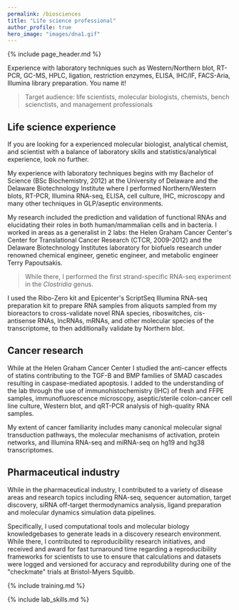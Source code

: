 ```yaml
---
permalink: /biosciences
title: "Life science professional"
author_profile: true
hero_image: "images/dna1.gif"
---
```


{% include page_header.md %}


Experience with laboratory techniques such as Western/Northern blot, RT-PCR, GC-MS, HPLC, ligation, restriction enzymes, ELISA, IHC/IF, FACS-Aria, Illumina library preparation. You name it!
 
 > Target audience: life scientists, molecular biologists, chemists, bench scienctists, and management professionals
 
## Life science experience
 
If you are looking for a experienced molecular biologist, analytical chemist, and scientist with a balance of laboratory skills and statistics/analytical experience, look no further.
  
My experience with laboratory techniques begins with my Bachelor of Science (BSc Biochemistry, 2012) at the University of Delaware and the Delaware Biotechnology Institute where I performed Northern/Western blots, RT-PCR, Illumina RNA-seq, ELISA, cell culture, IHC, microscopy and many other techniques in GLP/aseptic environments.
 
My research included the prediction and validation of functional RNAs and elucidating their roles in both human/mammalian cells and in bacteria. I worked in areas as a generalist in 2 labs: the Helen Graham Cancer Center's Center for Translational Cancer Research (CTCR, 2009-2012) and the Delaware Biotechnology Institutes laboratory for biofuels research under renowned chemical engineer, genetic engineer, and metabolic engineer Terry Papoutsakis. 
 
 > While there, I performed the first strand-specific RNA-seq experiment in the *Clostridia* genus.
 
 I used the Ribo-Zero kit and Epicenter's ScriptSeq Illumina RNA-seq preparation kit to prepare RNA samples from aliquots sampled from my bioreactors to cross-validate novel RNA species, riboswitches, cis-antisense RNAs, lncRNAs, mRNAs, and other molecular species of the transcriptome, to then additionally validate by Northern blot.

## Cancer research

While at the Helen Graham Cancer Center I studied the anti-cancer effects of statins contributing to the TGF-B and BMP families of SMAD cascades resulting in caspase-mediated apoptosis. I added to the understanding of the lab through the use of immunohistochemistry (IHC) of fresh and FFPE samples, immunofluorescence microscopy, aseptic/sterile colon-cancer cell line culture, Western blot, and qRT-PCR analysis of high-quality RNA samples. 

My extent of cancer familiarity includes many canonical molecular signal transduction pathways, the molecular mechanisms of activation, protein networks, and Illumina RNA-seq and miRNA-seq on hg19 and hg38 transcriptomes.


## Pharmaceutical industry

While in the pharmaceutical industry, I contributed to a variety of disease areas and research topics including RNA-seq, sequencer automation, target discovery, siRNA off-target thermodynamics analysis, ligand preparation and molecular dynamics simulation data pipelines. 

Specifically, I used computational tools and molecular biology knowledgebases to generate leads in a discovery research environment. While there, I contributed to reproducibility research initiatives, and received and award for fast turnaround time regarding a reproducibility frameworks for scientists to use to ensure that calculations and datasets were logged and versioned for accuracy and reprodubility during one of the "checkmate" trials at Bristol-Myers Squibb.
 

{% include training.md %}

{% include lab_skills.md %}


